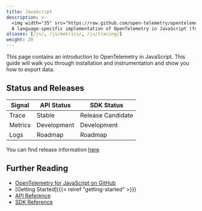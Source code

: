 ```yaml
---
title: JavaScript
description: >-
  <img width="35" src="https://raw.github.com/open-telemetry/opentelemetry.io/main/iconography/32x32/JS_SDK.svg" alt="JS logo"></img>
  A language-specific implementation of OpenTelemetry in JavaScript (for Node.JS & the browser).
aliases: [/js/, /js/metrics/, /js/tracing/]
weight: 20
---
```


This page contains an introduction to OpenTelemetry in JavaScript. This guide
will walk you through installation and instrumentation and show you how to
export data.

## Status and Releases

| Signal  | API Status  | SDK Status        |
|---------|-------------|-------------------|
| Trace   | Stable      | Release Candidate |
| Metrics | Development | Development       |
| Logs    | Roadmap     | Roadmap           |

You can find release information [here](https://github.com/open-telemetry/opentelemetry-js/releases)

## Further Reading

- [OpenTelemetry for JavaScript on GitHub](https://github.com/open-telemetry/opentelemetry-js)
- [Getting Started]({{< relref "getting-started" >}})
- [API Reference](https://open-telemetry.github.io/opentelemetry-js-api)
- [SDK Reference](https://open-telemetry.github.io/opentelemetry-js)
